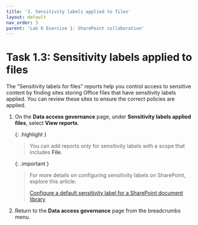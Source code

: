 ```yaml
---
title: '3. Sensitivity labels applied to files'
layout: default
nav_order: 3
parent: 'Lab 6 Exercise 1: SharePoint collaboration'
---
```


# Task 1.3: Sensitivity labels applied to files 

The "Sensitivity labels for files" reports help you control access to sensitive content by finding sites storing Office files that have sensitivity labels applied. You can review these sites to ensure the correct policies are applied.

1. On the **Data access governance** page, under **Sensitivity labels applied files**, select **View reports**.

    {: .highlight }
    > You can add reports only for sensitivity labels with a scope that includes **File**.

    {: .important }
    > For more details on configuring sensitivity labels on SharePoint, explore this article:
    >
    > [Configure a default sensitivity label for a SharePoint document library](https://learn.microsoft.com/en-us/purview/sensitivity-labels-sharepoint-default-label)
	
1. Return to the **Data access governance** page from the breadcrumbs menu.